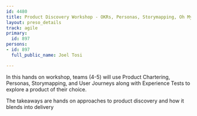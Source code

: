 ```yaml
---
id: 4480
title: Product Discovery Workshop - OKRs, Personas, Storymapping, Oh My
layout: preso_details
track: agile
primary:
  id: 897
persons:
- id: 897
  full_public_name: Joel Tosi

---
```

In this hands on workshop, teams (4-5) will use Product Chartering, Personas, Storymapping, and User Journeys along with Experience Tests to explore a product of their choice.

The takeaways are hands on approaches to product discovery and how it blends into delivery